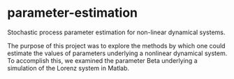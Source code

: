 parameter-estimation
====================

Stochastic process parameter estimation for non-linear dynamical systems.

The purpose of this project was to explore the methods by which one could estimate the values of parameters underlying a nonlinear dynamical system. To accomplish this, we examined the parameter Beta underlying a simulation of the Lorenz system in Matlab.
